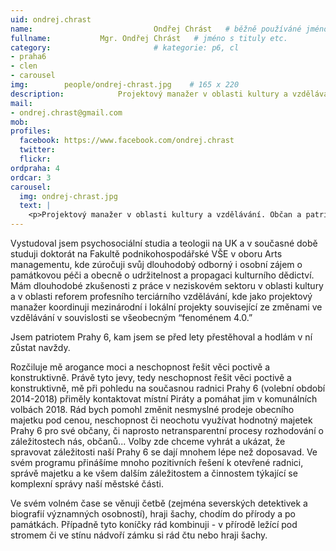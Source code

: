 ```yaml
---
uid: ondrej.chrast
name:                           Ondřej Chrást  	# běžně používáné jméno
fullname: 			Mgr. Ondřej Chrást   # jméno s tituly etc.
category:                       # kategorie: p6, cl
- praha6
- clen
- carousel
img: 		people/ondrej-chrast.jpg    # 165 x 220
description: 			Projektový manažer v oblasti kultury a vzdělávání. Občan a patriot Prahy 6.            	        			# kratký popis, max 160 znaků
mail:
- ondrej.chrast@gmail.com
mob: 				
profiles:
  facebook: https://www.facebook.com/ondrej.chrast
  twitter: 
  flickr: 
ordpraha: 4
ordcar: 3
carousel:
  img: ondrej-chrast.jpg
  text: |
    <p>Projektový manažer v oblasti kultury a vzdělávání. Občan a patriot Prahy 6.</p>
---
```


Vystudoval jsem psychosociální studia a teologii na UK a v současné době studuji doktorát na Fakultě podnikohospodářské VŠE v oboru Arts managementu, kde zúročuji svůj dlouhodobý odborný i osobní zájem o památkovou péči a obecně o udržitelnost a propagaci kulturního dědictví.  Mám dlouhodobé zkušenosti z práce v neziskovém sektoru v oblasti kultury a v oblasti reforem profesního terciárního vzdělávání, kde jako projektový manažer koordinuji mezinárodní i lokální projekty související ze změnami ve vzdělávání v souvislosti se všeobecným “fenoménem 4.0.” 

Jsem patriotem Prahy 6, kam jsem se před lety přestěhoval a hodlám v ní zůstat navždy.

Rozčiluje mě arogance moci a neschopnost řešit věci poctivě a konstruktivně. Právě tyto jevy, tedy neschopnost řešit věci poctivě a konstruktivně, mě při pohledu na současnou radnici Prahy 6 (volební období 2014-2018) přiměly kontaktovat místní Piráty a pomáhat jim v komunálních volbách 2018. Rád bych pomohl změnit nesmyslné prodeje obecního majetku pod cenou, neschopnost či neochotu využívat hodnotný majetek Prahy 6 pro své občany, či  naprosto netransparentní procesy rozhodování o záležitostech nás, občanů...  Volby zde chceme vyhrát a ukázat, že spravovat záležitosti naší Prahy 6 se dají  mnohem lépe než doposavad. Ve svém programu přinášíme mnoho pozitivních řešení k otevřené radnici, správě majetku a ke všem dalším záležitostem a činnostem týkající se komplexní správy naší městské části. 

Ve svém volném čase se věnuji četbě (zejména severských detektivek a biografií významných osobností), hraji šachy, chodím do přírody a po památkách. Případně tyto koníčky rád kombinuji - v přírodě ležící pod stromem či ve stínu nádvoří zámku si rád čtu nebo hraji šachy.

